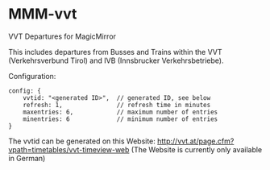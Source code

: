 # MMM-vvt
VVT Departures for MagicMirror

This includes departures from Busses and Trains within the VVT (Verkehrsverbund Tirol) and IVB (Innsbrucker Verkehrsbetriebe).

Configuration:
```
config: {    
    vvtid: "<generated ID>",  // generated ID, see below
    refresh: 1,               // refresh time in minutes
    maxentries: 6,            // maximum number of entries
    minentries: 6             // minimum number of entries
}
```

The vvtid can be generated on this Website:
http://vvt.at/page.cfm?vpath=timetables/vvt-timeview-web
(The Website is currently only available in German)

